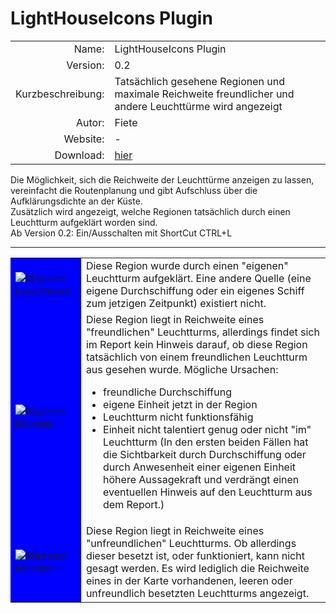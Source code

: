 
# LightHouseIcons Plugin

| | |
| ---: | --- |
| Name: | LightHouseIcons Plugin |
| Version: | 0.2 |
| Kurzbeschreibung: | Tatsächlich gesehene Regionen und maximale Reichweite freundlicher und andere Leuchttürme wird angezeigt |
| Autor: | Fiete |
| Website: | - |
| Download: | [hier](/de/download/#lighthouseicons) |

Die Möglichkeit, sich die Reichweite der Leuchttürme anzeigen zu lassen, vereinfacht
die Routenplanung und gibt Aufschluss über die Aufklärungsdichte an der Küste.<br />
Zusätzlich wird angezeigt, welche Regionen tatsächlich durch einen Leuchtturm
aufgeklärt worden sind. <br /> Ab Version 0.2: Ein/Ausschalten mit ShortCut CTRL+L

---

<table border=0>
<tr>
  <td bgcolor=blue><img src="/images/LHIplugin_lh.gif" alt="MapIcon Leuchtturm" border="0" /></td>
  <td>Diese Region wurde durch einen "eigenen" Leuchtturm aufgeklärt. Eine
      andere Quelle (eine eigene Durchschiffung oder ein eigenes Schiff zum
      jetzigen Zeitpunkt) existiert nicht.</td>
</tr>
<tr>
  <td bgcolor=blue><img src="/images/LHIplugin_lh_range.gif" alt="MapIcon Monster" border="0" /></td>
  <td>Diese Region liegt in Reichweite eines "freundlichen" Leuchtturms,
      allerdings findet sich im Report kein Hinweis darauf, ob diese Region
      tatsächlich von einem freundlichen Leuchtturm aus gesehen wurde.
      Mögliche Ursachen:

* freundliche Durchschiffung
* eigene Einheit jetzt in der Region
* Leuchtturm nicht funktionsfähig
* Einheit nicht talentiert genug oder nicht "im" Leuchtturm
     (In den ersten beiden Fällen hat die Sichtbarkeit durch
    Durchschiffung oder durch Anwesenheit einer eigenen Einheit höhere
    Aussagekraft und verdrängt einen eventuellen Hinweis auf den Leuchtturm
    aus dem Report.)
  </td>
</tr>
<tr>
  <td bgcolor=blue><img src="/images/LHIplugin_lh_range_other.gif" alt="MapIcon Monster" border="0" /></td>
  <td>Diese Region liegt in Reichweite eines "unfreundlichen" Leuchtturms. Ob
      allerdings dieser besetzt ist, oder funktioniert, kann nicht gesagt
      werden. Es wird lediglich die Reichweite eines in der Karte vorhandenen,
      leeren oder unfreundlich besetzten Leuchtturms angezeigt.</td>
</tr>

</table>
      

